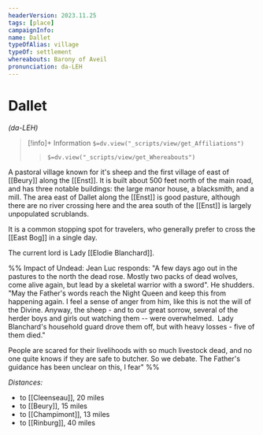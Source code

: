 ```yaml
---
headerVersion: 2023.11.25
tags: [place]
campaignInfo:
name: Dallet
typeOfAlias: village
typeOf: settlement
whereabouts: Barony of Aveil
pronunciation: da-LEH
---
```

# Dallet
*(da-LEH)*
>[!info]+ Information
> `$=dv.view("_scripts/view/get_Affiliations")`
>> `$=dv.view("_scripts/view/get_Whereabouts")`

A pastoral village known for it's sheep and the first village of east of [[Beury]] along the [[Enst]]. It is built about 500 feet north of the main road, and has three notable buildings: the large manor house, a blacksmith, and a mill. The area east of Dallet along the [[Enst]] is good pasture, although there are no river crossing here and the area south of the [[Enst]] is largely unpopulated scrublands. 

It is a common stopping spot for travelers, who generally prefer to cross the [[East Bog]] in a single day. 

The current lord is Lady [[Elodie Blanchard]]. 

%% Impact of Undead:
Jean Luc responds: "A few days ago out in the pastures to the north the dead rose. Mostly two packs of dead wolves, come alive again, but lead by a skeletal warrior with a sword". He shudders. "May the Father's words reach the Night Queen and keep this from happening again. I feel a sense of anger from him, like this is not the will of the Divine. Anyway, the sheep - and to our great sorrow, several of the herder boys and girls out watching them -- were overwhelmed.  Lady Blanchard's household guard drove them off, but with heavy losses - five of them died."

People are scared for their livelihoods with so much livestock dead, and no one quite knows if they are safe to butcher. So we debate. The Father's guidance has been unclear on this, I fear"
%%

_Distances:_
* to [[Cleenseau]], 20 miles
* to [[Beury]], 15 miles
* to [[Champimont]], 13 miles
* to [[Rinburg]], 40 miles